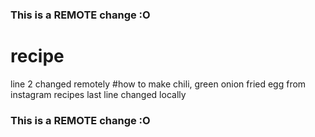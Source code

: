 ### This is a REMOTE change :O
# recipe
line 2 changed remotely
#how to make chili, green onion fried egg from instagram recipes
last line changed locally
### This is a REMOTE change :O
